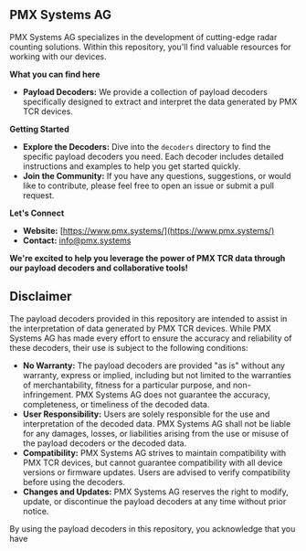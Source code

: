 ## PMX Systems AG

PMX Systems AG specializes in the development of cutting-edge radar counting solutions. Within this repository, you'll find valuable resources for working with our devices.

**What you can find here**

* **Payload Decoders:** We provide a collection of payload decoders specifically designed to extract and interpret the data generated by PMX TCR devices.

**Getting Started**

* **Explore the Decoders:** Dive into the `decoders` directory to find the specific payload decoders you need. Each decoder includes detailed instructions and examples to help you get started quickly.
* **Join the Community:** If you have any questions, suggestions, or would like to contribute, please feel free to open an issue or submit a pull request.

**Let's Connect**

* **Website:** [https://www.pmx.systems/](https://www.pmx.systems/) 
* **Contact:** [info@pmx.systems](mailto:info@pmx.systems)

**We're excited to help you leverage the power of PMX TCR data through our payload decoders and collaborative tools!**

## Disclaimer

The payload decoders provided in this repository are intended to assist in the interpretation of data generated by PMX TCR devices. While PMX Systems AG has made every effort to ensure the accuracy and reliability of these decoders, their use is subject to the following conditions:

* **No Warranty:** The payload decoders are provided "as is" without any warranty, express or implied, including but not limited to the warranties of merchantability, fitness for a particular purpose, and non-infringement. PMX Systems AG does not guarantee the accuracy, completeness, or timeliness of the decoded data.
* **User Responsibility:** Users are solely responsible for the use and interpretation of the decoded data. PMX Systems AG shall not be liable for any damages, losses, or liabilities arising from the use or misuse of the payload decoders or the decoded data.
* **Compatibility:** PMX Systems AG strives to maintain compatibility with PMX TCR devices, but cannot guarantee compatibility with all device versions or firmware updates. Users are advised to verify compatibility before using the decoders.
* **Changes and Updates:** PMX Systems AG reserves the right to modify, update, or discontinue the payload decoders at any time without prior notice.

By using the payload decoders in this repository, you acknowledge that you have
